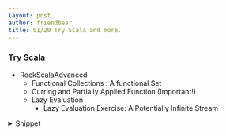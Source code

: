 ```yaml
---
layout: post
author: friendbear
title: 01/20 Try Scala and more.
---
```


### Try Scala
- RockScalaAdvanced
  + Functional Collections : A functional Set
  + Curring and Partially Applied Function (Important!)
  + Lazy Evaluation
    + Lazy Evaluation Exercise: A Potentially Infinite Stream


<details>
<summary>Snippet</summary>
<pre>
<code>
#!/usr/bin/env amm
@main
def curried(args: String*) = {

  val superAdderOrg: Int => (Int => Int) = (x: Int) => (y: Int) => x + y
  // equal
  val superAdder: Int => Int => Int = // Higher order function ðŸ”´
    x => y => x + y

  // curried functions
  val superAdder2: Int => Int => Int = new Function2[Int, Int, Int] {
    override def apply(x: Int, y: Int): Int = x + y
  } curried

  lazy val add3 = superAdder(3) // Int => Int => y => 3 + y
  println(add3(5)) // Int => 3 + 5
  println(superAdder(3)(5)) // curried function
}
</code>

<code>
#!/usr/bin/env amm
@main
def filteringWithLazyVals(args: String*) = {

  // filtering with lazy vals
  {
    def lessThan30(i: Int): Boolean = {
      println(s"$i is grater than 30?")
      i < 30
    }

    // filtering with lazy vals
    def graterThan20(i: Int): Boolean = {
      println(s"$i is grater than 20?")
      i > 20
    }

    val numbers = List(1, 25, 40, 5, 23)
    val lt30 = numbers.filter(lessThan30) // List(1, 25, 5, 23)
    val gt20 = lt30.filter(graterThan20) // List(25, 23)

    println(gt20)

    // use withFilter point.
    val it30Lazy = numbers.withFilter(lessThan30) // lazy vals under the head
    val gt20Lazy = it30Lazy.withFilter(graterThan20)
    gt20Lazy.foreach(println)
  }
}
</code>
</pre>
</details>

